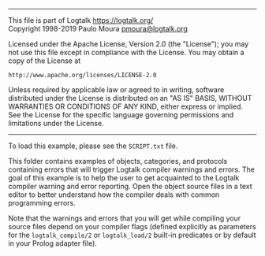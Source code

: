 ________________________________________________________________________

This file is part of Logtalk <https://logtalk.org/>  
Copyright 1998-2019 Paulo Moura <pmoura@logtalk.org>

Licensed under the Apache License, Version 2.0 (the "License");
you may not use this file except in compliance with the License.
You may obtain a copy of the License at

    http://www.apache.org/licenses/LICENSE-2.0

Unless required by applicable law or agreed to in writing, software
distributed under the License is distributed on an "AS IS" BASIS,
WITHOUT WARRANTIES OR CONDITIONS OF ANY KIND, either express or implied.
See the License for the specific language governing permissions and
limitations under the License.
________________________________________________________________________


To load this example, please see the `SCRIPT.txt` file.

This folder contains examples of objects, categories, and protocols 
containing errors that will trigger Logtalk compiler warnings and 
errors. The goal of this example is to help the user to get acquainted 
to the Logtalk compiler warning and error reporting. Open the object 
source files in a text editor to better understand how the compiler 
deals with common programming errors.

Note that the warnings and errors that you will get while compiling 
your source files depend on your compiler flags (defined explicitly 
as parameters for the `logtalk_compile/2` or `logtalk_load/2` built-in 
predicates or by default in your Prolog adapter file).
